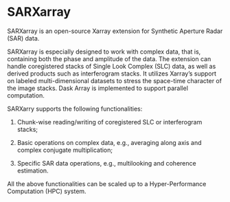 # SARXarray

SARXarray is an open-source Xarray extension for Synthetic Aperture Radar (SAR) data.

SARXarray is especially designed to work with complex data, that is, containing both the phase and amplitude of the data. The extension can handle coregistered stacks of Single Look Complex (SLC) data, as well as derived products such as interferogram stacks.
It utilizes Xarray’s support on labeled multi-dimensional datasets to stress the space-time character of the image stacks. Dask Array is implemented to support parallel computation.

SARXarry supports the following functionalities:

1. Chunk-wise reading/writing of coregistered SLC or interferogram stacks;

2. Basic operations on complex data, e.g., averaging along axis and complex conjugate multiplication;

3. Specific SAR data operations, e.g., multilooking and coherence estimation.

All the above functionalities can be scaled up to a Hyper-Performance Computation (HPC) system.







